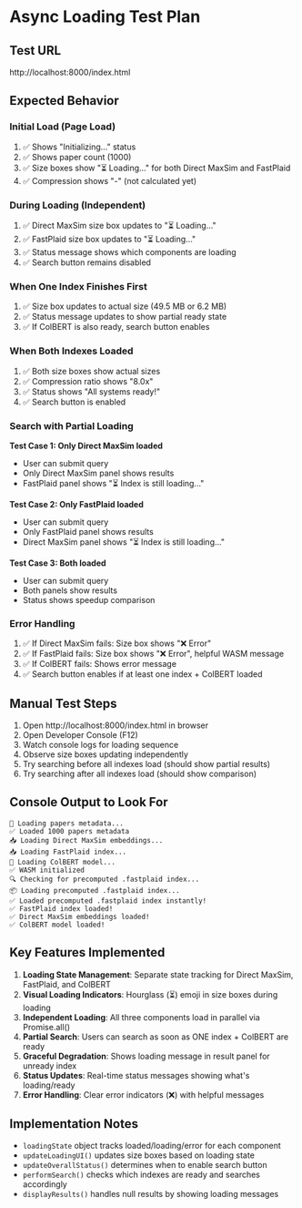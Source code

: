 # Async Loading Test Plan

## Test URL
http://localhost:8000/index.html

## Expected Behavior

### Initial Load (Page Load)
1. ✅ Shows "Initializing..." status
2. ✅ Shows paper count (1000)
3. ✅ Size boxes show "⏳ Loading..." for both Direct MaxSim and FastPlaid
4. ✅ Compression shows "-" (not calculated yet)

### During Loading (Independent)
1. ✅ Direct MaxSim size box updates to "⏳ Loading..."
2. ✅ FastPlaid size box updates to "⏳ Loading..."
3. ✅ Status message shows which components are loading
4. ✅ Search button remains disabled

### When One Index Finishes First
1. ✅ Size box updates to actual size (49.5 MB or 6.2 MB)
2. ✅ Status message updates to show partial ready state
3. ✅ If ColBERT is also ready, search button enables

### When Both Indexes Loaded
1. ✅ Both size boxes show actual sizes
2. ✅ Compression ratio shows "8.0x"
3. ✅ Status shows "All systems ready!"
4. ✅ Search button is enabled

### Search with Partial Loading
**Test Case 1: Only Direct MaxSim loaded**
- User can submit query
- Only Direct MaxSim panel shows results
- FastPlaid panel shows "⏳ Index is still loading..."

**Test Case 2: Only FastPlaid loaded**
- User can submit query
- Only FastPlaid panel shows results
- Direct MaxSim panel shows "⏳ Index is still loading..."

**Test Case 3: Both loaded**
- User can submit query
- Both panels show results
- Status shows speedup comparison

### Error Handling
1. ✅ If Direct MaxSim fails: Size box shows "❌ Error"
2. ✅ If FastPlaid fails: Size box shows "❌ Error", helpful WASM message
3. ✅ If ColBERT fails: Shows error message
4. ✅ Search button enables if at least one index + ColBERT loaded

## Manual Test Steps

1. Open http://localhost:8000/index.html in browser
2. Open Developer Console (F12)
3. Watch console logs for loading sequence
4. Observe size boxes updating independently
5. Try searching before all indexes load (should show partial results)
6. Try searching after all indexes load (should show comparison)

## Console Output to Look For

```
📂 Loading papers metadata...
✅ Loaded 1000 papers metadata
📥 Loading Direct MaxSim embeddings...
📥 Loading FastPlaid index...
🤖 Loading ColBERT model...
✅ WASM initialized
🔍 Checking for precomputed .fastplaid index...
📦 Loading precomputed .fastplaid index...
✅ Loaded precomputed .fastplaid index instantly!
✅ FastPlaid index loaded!
✅ Direct MaxSim embeddings loaded!
✅ ColBERT model loaded!
```

## Key Features Implemented

1. **Loading State Management**: Separate state tracking for Direct MaxSim, FastPlaid, and ColBERT
2. **Visual Loading Indicators**: Hourglass (⏳) emoji in size boxes during loading
3. **Independent Loading**: All three components load in parallel via Promise.all()
4. **Partial Search**: Users can search as soon as ONE index + ColBERT are ready
5. **Graceful Degradation**: Shows loading message in result panel for unready index
6. **Status Updates**: Real-time status messages showing what's loading/ready
7. **Error Handling**: Clear error indicators (❌) with helpful messages

## Implementation Notes

- `loadingState` object tracks loaded/loading/error for each component
- `updateLoadingUI()` updates size boxes based on loading state
- `updateOverallStatus()` determines when to enable search button
- `performSearch()` checks which indexes are ready and searches accordingly
- `displayResults()` handles null results by showing loading messages
